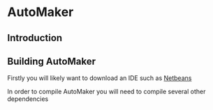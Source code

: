 # AutoMaker
## Introduction
## Building AutoMaker
Firstly you will likely want to download an IDE such as [Netbeans](http://netbeans.apache.org/download/index.html)

In order to compile AutoMaker you will need to compile several other dependencies
